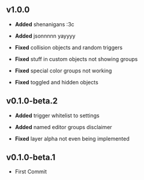 ## v1.0.0
- **Added** shenanigans :3c
- **Added** jsonnnnn yayyyy

- **Fixed** collision objects and random triggers
- **Fixed** stuff in custom objects not showing groups
- **Fixed** special color groups not working
- **Fixed** toggled and hidden objects

## v0.1.0-beta.2
- **Added** trigger whitelist to settings
- **Added** named editor groups disclaimer

- **Fixed** layer alpha not even being implemented

## v0.1.0-beta.1
- First Commit